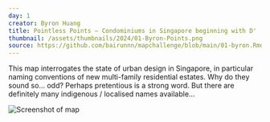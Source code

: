 ```yaml
---
day: 1
creator: Byron Huang
title: Pointless Points — Condominiums in Singapore beginning with D'
thumbnail: /assets/thumbnails/2024/01-Byron-Points.png
source: https://github.com/bairunnn/mapchallenge/blob/main/01-byron.Rmd
---
```


This map interrogates the state of urban design in Singapore, in particular naming conventions of new multi-family residential estates. Why do they sound so... odd? Perhaps pretentious is a strong word. But there are definitely many indigenous / localised names available...

![Screenshot of map](assets/thumbnails/2024/01-Byron-Points.png)